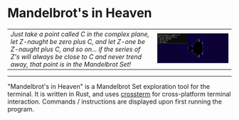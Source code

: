 # Mandelbrot's in Heaven



|||
|---|---|
|*Just take a point called C in the complex plane, let Z-naught be zero plus C, and let Z-one be Z-naught plus C, and so on... if the series of Z's will always be close to C and never trend away, that point is in the Mandelbrot Set!*|![](./demo.gif)|

***

"Mandelbrot's in Heaven" is a Mandelbrot Set exploration tool for the terminal. It is written in Rust, and uses [crossterm](https://github.com/crossterm-rs/crossterm) for cross-platform terminal interaction. Commands / instructions are displayed upon first running the program.
